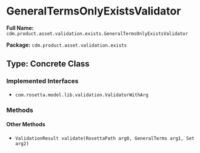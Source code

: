 # GeneralTermsOnlyExistsValidator

**Full Name:** `cdm.product.asset.validation.exists.GeneralTermsOnlyExistsValidator`

**Package:** `cdm.product.asset.validation.exists`

## Type: Concrete Class

### Implemented Interfaces

- `com.rosetta.model.lib.validation.ValidatorWithArg`

### Methods

#### Other Methods

- `ValidationResult validate(RosettaPath arg0, GeneralTerms arg1, Set arg2)`

